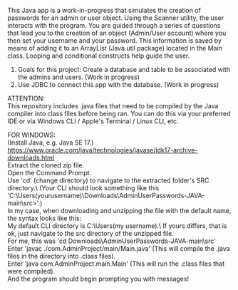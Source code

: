 This Java app is a work-in-progress that simulates the creation of passwords for an admin or user object. Using the Scanner utility, the user interacts with the program.
You are guided through a series of questions that lead you to the creation of an object (Admin/User account) where you then set your username and your password.
This information is saved by means of adding it to an ArrayList (Java.util package) located in the Main class. Looping and conditional constructs help guide the user.

1. Goals for this project: Create a database and table to be associated with the admins and users. (Work in progress)
2. Use JDBC to connect this app with the database. (Work in progress)

ATTENTION:\
This repository includes .java files that need to be compiled by the Java compiler into class files before being ran.
You can do this via your preferred IDE or via Windows CLI / Apple's Terminal / Linux CLI, etc.

FOR WINDOWS:\
(Install Java, e.g. Java SE 17.)\
https://www.oracle.com/java/technologies/javase/jdk17-archive-downloads.html \
Extract the cloned zip file.\
Open the Command Prompt.\
Use 'cd' (change directory) to navigate to the extracted folder's SRC directory.\ 
(Your CLI should look something like this 'C:\Users\(yourusername)\Downloads\AdminUserPasswords-JAVA-main\src>'.)\
In my case, when downloading and unzipping the file with the default name, the syntax looks like this: \
My default CLI directory is C:\Users\(my username).\ If yours differs, that is ok, just navigate to the src directory of the unzipped file.\
For me, this was 'cd Downloads\AdminUserPasswords-JAVA-main\src' \
Enter 'javac ./com.AdminProject/main/Main.java' (This will compile the .java files in the directory into .class files).\
Enter 'java com.AdminProject.main.Main' (This will run the .class files that were compiled).\
And the program should begin prompting you with messages!
